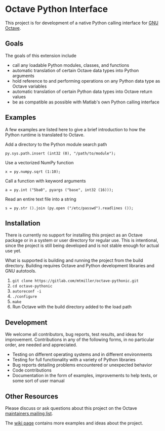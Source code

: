 Octave Python Interface
=======================

This project is for development of a native Python calling interface for
[GNU Octave](http://www.octave.org).

Goals
-----

The goals of this extension include

* call any loadable Python modules, classes, and functions
* automatic translation of certain Octave data types into Python
  arguments
* hold reference to and performing operations on any Python data type as
  Octave variables
* automatic translation of certain Python data types into Octave return
  values
* be as compatible as possible with Matlab's own Python calling
  interface

Examples
--------

A few examples are listed here to give a brief introduction to how the
Python runtime is translated to Octave.

Add a directory to the Python module search path

    py.sys.path.insert (int32 (0), "/path/to/module");

Use a vectorized NumPy function

    x = py.numpy.sqrt (1:10);

Call a function with keyword arguments

    a = py.int ("5ba0", pyargs ("base", int32 (16)));

Read an entire text file into a string

    s = py.str ().join (py.open ("/etc/passwd").readlines ());

Installation
------------

There is currently no support for installing this project as an Octave
package or in a system or user directory for regular use. This is
intentional, since the project is still being developed and is not
stable enough for actual use yet.

What is supported is building and running the project from the build
directory. Building requires Octave and Python development libraries and
GNU autotools.

1. `git clone https://gitlab.com/mtmiller/octave-pythonic.git`
2. `cd octave-pythonic`
3. `autoreconf -i`
4. `./configure`
5. `make`
6. Run Octave with the build directory added to the load path

Development
-----------

We welcome all contributors, bug reports, test results, and ideas for
improvement. Contributions in any of the following forms, in no
particular order, are needed and appreciated.

* Testing on different operating systems and in different environments
* Testing for full functionality with a variety of Python libraries
* Bug reports detailing problems encountered or unexpected behavior
* Code contributions
* Documentation in the form of examples, improvements to help texts, or
  some sort of user manual

Other Resources
---------------

Please discuss or ask questions about this project on the Octave
[maintainers mailing list](https://lists.gnu.org/mailman/listinfo/octave-maintainers).

The [wiki page](http://wiki.octave.org/Python_interface) contains more
examples and ideas about the project.
